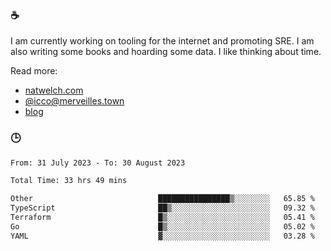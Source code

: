 ### ☕

I am currently working on tooling for the internet and promoting SRE. I am also writing some books and hoarding some data. I like thinking about time. 

Read more:

 - [natwelch.com](https://natwelch.com)
 - [@icco@merveilles.town](https://merveilles.town/@icco)
 - [blog](https://writing.natwelch.com)

### 🕒

<!--START_SECTION:waka-->

```txt
From: 31 July 2023 - To: 30 August 2023

Total Time: 33 hrs 49 mins

Other                            ████████████████▒░░░░░░░░   65.85 %
TypeScript                       ██▒░░░░░░░░░░░░░░░░░░░░░░   09.32 %
Terraform                        █▒░░░░░░░░░░░░░░░░░░░░░░░   05.41 %
Go                               █▒░░░░░░░░░░░░░░░░░░░░░░░   05.02 %
YAML                             ▓░░░░░░░░░░░░░░░░░░░░░░░░   03.28 %
```

<!--END_SECTION:waka-->
